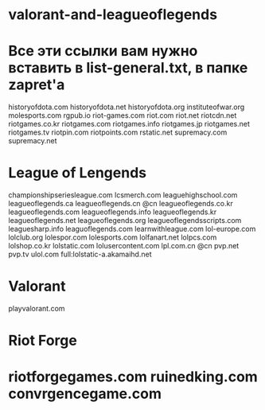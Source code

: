 # valorant-and-leagueoflegends
Все эти ссылки вам нужно вставить в list-general.txt, в папке zapret'a
===============================================================================
historyofdota.com
historyofdota.net
historyofdota.org
instituteofwar.org
molesports.com
rgpub.io
riot-games.com
riot.com
riot.net
riotcdn.net
riotgames.co.kr
riotgames.com
riotgames.info
riotgames.jp
riotgames.net
riotgames.tv
riotpin.com
riotpoints.com
rstatic.net
supremacy.com
supremacy.net
# League of Lengends
championshipseriesleague.com
lcsmerch.com
leaguehighschool.com
leagueoflegends.ca
leagueoflegends.cn @cn
leagueoflegends.co.kr
leagueoflegends.com
leagueoflegends.info
leagueoflegends.kr
leagueoflegends.net
leagueoflegends.org
leagueoflegendsscripts.com
leaguesharp.info
leaguoflegends.com
learnwithleague.com
lol-europe.com
lolclub.org
lolespor.com
lolesports.com
lolfanart.net
lolpcs.com
lolshop.co.kr
lolstatic.com
lolusercontent.com
lpl.com.cn @cn
pvp.net
pvp.tv
ulol.com
full:lolstatic-a.akamaihd.net
# Valorant
playvalorant.com
# Riot Forge
riotforgegames.com
ruinedking.com
convrgencegame.com
===============================================================================
